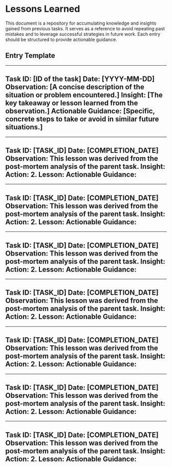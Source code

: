 # Lessons Learned

This document is a repository for accumulating knowledge and insights gained from previous tasks. It serves as a reference to avoid repeating past mistakes and to leverage successful strategies in future work. Each entry should be structured to provide actionable guidance.

## Entry Template
---
**Task ID:** [ID of the task]
**Date:** [YYYY-MM-DD]
**Observation:** [A concise description of the situation or problem encountered.]
**Insight:** [The key takeaway or lesson learned from the observation.]
**Actionable Guidance:** [Specific, concrete steps to take or avoid in similar future situations.]
---

---
**Task ID:** [TASK_ID]
**Date:** [COMPLETION_DATE]
**Observation:** This lesson was derived from the post-mortem analysis of the parent task.
**Insight:** **Action:** 2.  **Lesson:**
**Actionable Guidance:**
---

---
**Task ID:** [TASK_ID]
**Date:** [COMPLETION_DATE]
**Observation:** This lesson was derived from the post-mortem analysis of the parent task.
**Insight:** **Action:** 2.  **Lesson:**
**Actionable Guidance:**
---

---
**Task ID:** [TASK_ID]
**Date:** [COMPLETION_DATE]
**Observation:** This lesson was derived from the post-mortem analysis of the parent task.
**Insight:** **Action:** 2.  **Lesson:**
**Actionable Guidance:**
---

---
**Task ID:** [TASK_ID]
**Date:** [COMPLETION_DATE]
**Observation:** This lesson was derived from the post-mortem analysis of the parent task.
**Insight:** **Action:** 2.  **Lesson:**
**Actionable Guidance:**
---

---
**Task ID:** [TASK_ID]
**Date:** [COMPLETION_DATE]
**Observation:** This lesson was derived from the post-mortem analysis of the parent task.
**Insight:** **Action:** 2.  **Lesson:**
**Actionable Guidance:**
---

---
**Task ID:** [TASK_ID]
**Date:** [COMPLETION_DATE]
**Observation:** This lesson was derived from the post-mortem analysis of the parent task.
**Insight:** **Action:** 2.  **Lesson:**
**Actionable Guidance:**
---

---
**Task ID:** [TASK_ID]
**Date:** [COMPLETION_DATE]
**Observation:** This lesson was derived from the post-mortem analysis of the parent task.
**Insight:** **Action:** 2.  **Lesson:**
**Actionable Guidance:**
---